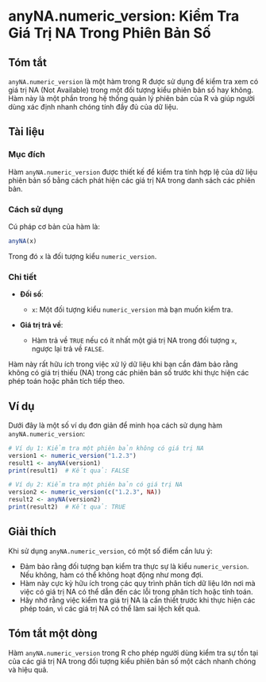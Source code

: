 <!--
Meta Description: # anyNA.numeric_version: Kiểm Tra Giá Trị NA Trong Phiên Bản Số ## Tóm tắt `anyNA.numeric_version` là một hàm trong R được sử dụng để kiểm tra xem có ...
Meta Keywords: trong, giá, trị, numeric_version, một
-->

# anyNA.numeric_version: Kiểm Tra Giá Trị NA Trong Phiên Bản Số

## Tóm tắt
`anyNA.numeric_version` là một hàm trong R được sử dụng để kiểm tra xem có giá trị NA (Not Available) trong một đối tượng kiểu phiên bản số hay không. Hàm này là một phần trong hệ thống quản lý phiên bản của R và giúp người dùng xác định nhanh chóng tính đầy đủ của dữ liệu.

## Tài liệu
### Mục đích
Hàm `anyNA.numeric_version` được thiết kế để kiểm tra tính hợp lệ của dữ liệu phiên bản số bằng cách phát hiện các giá trị NA trong danh sách các phiên bản.

### Cách sử dụng
Cú pháp cơ bản của hàm là:

```R
anyNA(x)
```

Trong đó `x` là đối tượng kiểu `numeric_version`.

### Chi tiết
- **Đối số**: 
  - `x`: Một đối tượng kiểu `numeric_version` mà bạn muốn kiểm tra.
  
- **Giá trị trả về**: 
  - Hàm trả về `TRUE` nếu có ít nhất một giá trị NA trong đối tượng `x`, ngược lại trả về `FALSE`.

Hàm này rất hữu ích trong việc xử lý dữ liệu khi bạn cần đảm bảo rằng không có giá trị thiếu (NA) trong các phiên bản số trước khi thực hiện các phép toán hoặc phân tích tiếp theo.

## Ví dụ
Dưới đây là một số ví dụ đơn giản để minh họa cách sử dụng hàm `anyNA.numeric_version`:

```R
# Ví dụ 1: Kiểm tra một phiên bản không có giá trị NA
version1 <- numeric_version("1.2.3")
result1 <- anyNA(version1)
print(result1)  # Kết quả: FALSE

# Ví dụ 2: Kiểm tra một phiên bản có giá trị NA
version2 <- numeric_version(c("1.2.3", NA))
result2 <- anyNA(version2)
print(result2)  # Kết quả: TRUE
```

## Giải thích
Khi sử dụng `anyNA.numeric_version`, có một số điểm cần lưu ý:
- Đảm bảo rằng đối tượng bạn kiểm tra thực sự là kiểu `numeric_version`. Nếu không, hàm có thể không hoạt động như mong đợi.
- Hàm này cực kỳ hữu ích trong các quy trình phân tích dữ liệu lớn nơi mà việc có giá trị NA có thể dẫn đến các lỗi trong phân tích hoặc tính toán.
- Hãy nhớ rằng việc kiểm tra giá trị NA là cần thiết trước khi thực hiện các phép toán, vì các giá trị NA có thể làm sai lệch kết quả.

## Tóm tắt một dòng
Hàm `anyNA.numeric_version` trong R cho phép người dùng kiểm tra sự tồn tại của các giá trị NA trong đối tượng kiểu phiên bản số một cách nhanh chóng và hiệu quả.